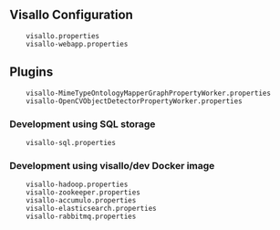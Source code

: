 
## Visallo Configuration

        visallo.properties
        visallo-webapp.properties

## Plugins

        visallo-MimeTypeOntologyMapperGraphPropertyWorker.properties
        visallo-OpenCVObjectDetectorPropertyWorker.properties

### Development using SQL storage

        visallo-sql.properties

### Development using visallo/dev Docker image

        visallo-hadoop.properties
        visallo-zookeeper.properties
        visallo-accumulo.properties
        visallo-elasticsearch.properties
        visallo-rabbitmq.properties
